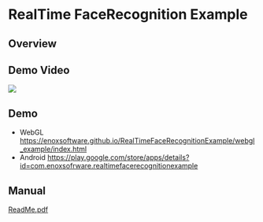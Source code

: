 RealTime FaceRecognition Example
====================

Overview
-----


Demo Video
-----
[![](http://img.youtube.com/vi/oyQeb8z7ozI/0.jpg)](https://www.youtube.com/watch?v=oyQeb8z7ozI)

Demo
-----
- WebGL
<https://enoxsoftware.github.io/RealTimeFaceRecognitionExample/webgl_example/index.html>
- Android
<https://play.google.com/store/apps/details?id=com.enoxsofrware.realtimefacerecognitionexample>

Manual
-----
[ReadMe.pdf](/Assets/RealTimeFaceRecognitionExample/ReadMe.pdf)



